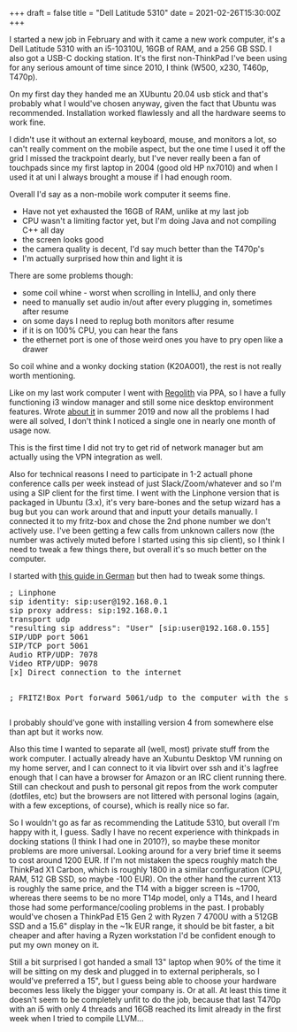 +++
draft = false
title = "Dell Latitude 5310"
date = 2021-02-26T15:30:00Z
+++

I started a new job in February and with it came a new work computer, it's a Dell Latitude 5310
with an i5-10310U, 16GB of RAM, and a 256 GB SSD. I also got a USB-C docking station.
It's the first non-ThinkPad I've been using for any serious amount of time since 2010,
I think (W500, x230, T460p, T470p).

On my first day they handed me an XUbuntu 20.04 usb stick and that's probably what I would've
chosen anyway, given the fact that Ubuntu was recommended. Installation worked flawlessly and all
the hardware seems to work fine.

I didn't use it without an external keyboard, mouse, and monitors a lot, so can't really
comment on the mobile aspect, but the one time I used it off the grid I missed the trackpoint
dearly, but I've never really been a fan of touchpads since my first laptop in 2004 (good old
HP nx7010) and when I used it at uni I always brought a mouse if I had enough room.


Overall I'd say as a non-mobile work computer it seems fine.

  * Have not yet exhausted the 16GB of RAM, unlike at my last job
  * CPU wasn't a limiting factor yet, but I'm doing Java and not compiling C++ all day
  * the screen looks good
  * the camera quality is decent, I'd say much better than the T470p's
  * I'm actually surprised how thin and light it is


There are some problems though:

  * some coil whine - worst when scrolling in IntelliJ, and only there
  * need to manually set audio in/out after every plugging in, sometimes after resume
  * on some days I need to replug both monitors after resume
  * if it is on 100% CPU, you can hear the fans
  * the ethernet port is one of those weird ones you have to pry open like a drawer

So coil whine and a wonky docking station (K20A001), the rest is not really worth mentioning.

Like on my last work computer I went with [Regolith](https://regolith-linux.org/) via PPA, so
I have a fully functioning i3 window manager and still some nice desktop environment features.
Wrote [about it](/blog/2019/switching-to-regolith/) in summer 2019 and now all the problems I
had were all solved, I don't think I noticed a single one in nearly one month of usage now.

This is the first time I did not try to get rid of network manager but am actually using the VPN
integration as well.

Also for technical reasons I need to participate in 1-2 actuall phone conference calls per week
instead of just Slack/Zoom/whatever and so I'm using a SIP client for the first time. I went with
the Linphone version that is packaged in Ubuntu (3.x), it's very bare-bones and the setup wizard
has a bug but you can work around that and inputt your details manually. I connected it to my
fritz-box and chose the 2nd phone number we don't actively use. I've been getting a few calls from
unknown callers now (the number was actively muted before I started using this sip client), so I
think I need to tweak a few things there, but overall it's so much better on the computer.

I started with [this guide in German](https://blog.hommel-net.de/archives/556-Telefonieren-unter-Linux-mit-Linphone-und-der-Fritzbox.html)
but then had to tweak some things.

<p>
<pre>
; Linphone
sip identity: sip:user@192.168.0.1
sip proxy address: sip:192.168.0.1
transport udp
"resulting sip address": "User" [sip:user@192.168.0.155]
SIP/UDP port 5061
SIP/TCP port 5061
Audio RTP/UDP: 7078
Video RTP/UDP: 9078
[x] Direct connection to the internet


; FRITZ!Box
Port forward 5061/udp to the computer with the sip client
</pre>
</p>

I probably should've gone with installing version 4 from somewhere else than apt but it works now.

Also this time I wanted to separate all (well, most) private stuff from the work computer.
I actually already have an Xubuntu Desktop VM running on my home server, and I can connect to it
via libvirt over ssh and it's lagfree enough that I can have a browser for Amazon or an IRC client
running there. Still can checkout and push to personal git repos from the work computer
(dotfiles, etc) but the browsers are not littered with personal logins (again, with a few
exceptions, of course), which is really nice so far.

So I wouldn't go as far as recommending the Latitude 5310, but overall I'm happy with it, I guess.
Sadly I have no recent experience with thinkpads in docking stations (I think I had one in 2010?),
so maybe these monitor problems are more universal. Looking around for a very brief time it seems
to cost around 1200 EUR. If I'm not mistaken the specs roughly match the ThinkPad X1 Carbon, which
is roughly 1800 in a similar configuration (CPU, RAM, 512 GB SSD, so maybe -100 EUR). On the other
hand the current X13 is roughly the same price, and the T14 with a bigger screen is ~1700, whereas
there seems to be no more T14p model, only a T14s, and I heard those had some performance/cooling
problems in the past. I probably would've chosen a ThinkPad E15 Gen 2 with Ryzen 7 4700U with a
512GB SSD and a 15.6" display in the ~1k EUR range, it should be bit faster, a bit cheaper and
after having a Ryzen workstation I'd be confident enough to put my own money on it.

Still a bit surprised I got handed a small 13" laptop when 90% of the time it will be sitting on my
desk and plugged in to external peripherals, so I would've preferred a 15", but I guess being able
to choose your hardware becomes less likely the bigger your company is. Or at all. At least this
time it doesn't seem to be completely unfit to do the job, because that last T470p with an i5 with
only 4 threads and 16GB reached its limit already in the first week when I tried to compile LLVM...

